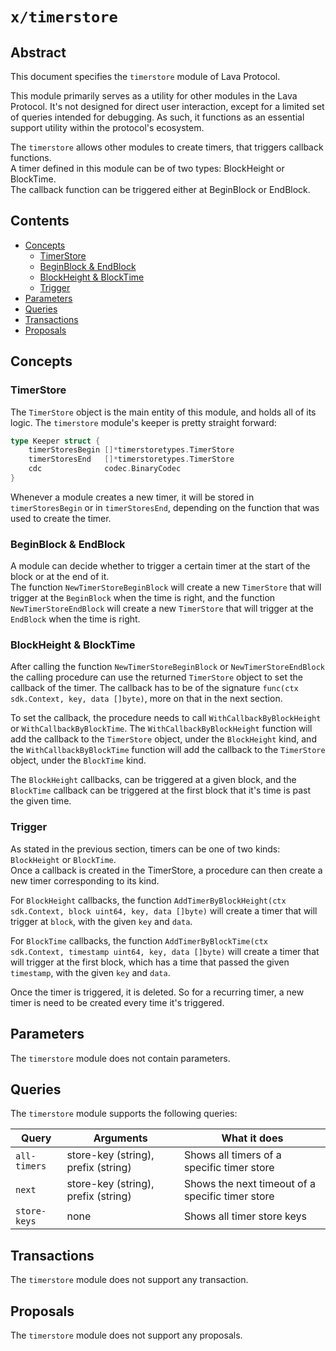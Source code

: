 # `x/timerstore`

## Abstract

This document specifies the `timerstore` module of Lava Protocol.

This module primarily serves as a utility for other modules in the Lava Protocol. It's not designed for direct user interaction, except for a limited set of queries intended for debugging. As such, it functions as an essential support utility within the protocol's ecosystem.

The `timerstore` allows other modules to create timers, that triggers callback functions.  
A timer defined in this module can be of two types: BlockHeight or BlockTime.  
The callback function can be triggered either at BeginBlock or EndBlock.

## Contents

- [Concepts](#concepts)
  - [TimerStore](#timerstore)
  - [BeginBlock & EndBlock](#beginblock--endblock)
  - [BlockHeight & BlockTime](#blockheight--blocktime)
  - [Trigger](#trigger)
- [Parameters](#parameters)
- [Queries](#queries)
- [Transactions](#transactions)
- [Proposals](#proposals)

## Concepts

### TimerStore

The `TimerStore` object is the main entity of this module, and holds all of its logic.
The `timerstore` module's keeper is pretty straight forward:

```go
type Keeper struct {
	timerStoresBegin []*timerstoretypes.TimerStore
	timerStoresEnd   []*timerstoretypes.TimerStore
	cdc              codec.BinaryCodec
}
```

Whenever a module creates a new timer, it will be stored in `timerStoresBegin` or in `timerStoresEnd`, depending on the function that was used to create the timer.

### BeginBlock & EndBlock

A module can decide whether to trigger a certain timer at the start of the block or at the end of it.  
The function `NewTimerStoreBeginBlock` will create a new `TimerStore` that will trigger at the `BeginBlock` when the time is right, and the function `NewTimerStoreEndBlock` will create a new `TimerStore` that will trigger at the `EndBlock` when the time is right.

### BlockHeight & BlockTime

After calling the function `NewTimerStoreBeginBlock` or `NewTimerStoreEndBlock` the calling procedure can use the returned `TimerStore` object to set the callback of the timer. The callback has to be of the signature `func(ctx sdk.Context, key, data []byte)`, more on that in the next section.

To set the callback, the procedure needs to call `WithCallbackByBlockHeight` or `WithCallbackByBlockTime`.
The `WithCallbackByBlockHeight` function will add the callback to the `TimerStore` object, under the `BlockHeight` kind, and the `WithCallbackByBlockTime` function will add the callback to the `TimerStore` object, under the `BlockTime` kind.

The `BlockHeight` callbacks, can be triggered at a given block, and the `BlockTime` callback can be triggered at the first block that it's time is past the given time.

### Trigger

As stated in the previous section, timers can be one of two kinds: `BlockHeight` or `BlockTime`.  
Once a callback is created in the TimerStore, a procedure can then create a new timer corresponding to its kind.

For `BlockHeight` callbacks, the function `AddTimerByBlockHeight(ctx sdk.Context, block uint64, key, data []byte)` will create a timer that will trigger at `block`, with the given `key` and `data`.

For `BlockTime` callbacks, the function `AddTimerByBlockTime(ctx sdk.Context, timestamp uint64, key, data []byte)` will create a timer that will trigger at the first block, which has a time that passed the given `timestamp`, with the given `key` and `data`.

Once the timer is triggered, it is deleted. So for a recurring timer, a new timer is need to be created every time it's triggered.

## Parameters

The `timerstore` module does not contain parameters.

## Queries

The `timerstore` module supports the following queries:

| Query        | Arguments                           | What it does                                     |
| ------------ | ----------------------------------- | ------------------------------------------------ |
| `all-timers` | store-key (string), prefix (string) | Shows all timers of a specific timer store       |
| `next`       | store-key (string), prefix (string) | Shows the next timeout of a specific timer store |
| `store-keys` | none                                | Shows all timer store keys                       |

## Transactions

The `timerstore` module does not support any transaction.

## Proposals

The `timerstore` module does not support any proposals.
